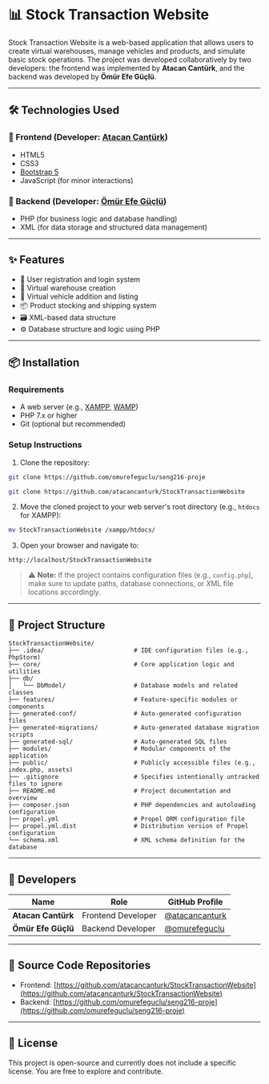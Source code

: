 # 📊 Stock Transaction Website

Stock Transaction Website is a web-based application that allows users to create virtual warehouses, manage vehicles and products, and simulate basic stock operations. 
The project was developed collaboratively by two developers: the frontend was implemented by **Atacan Cantürk**, and the backend was developed by **Ömür Efe Güçlü**.

---

## 🛠️ Technologies Used

### 🔹 Frontend (Developer: [Atacan Cantürk](https://github.com/atacancanturk))
- HTML5
- CSS3
- [Bootstrap 5](https://getbootstrap.com/)
- JavaScript (for minor interactions)

### 🔹 Backend (Developer: [Ömür Efe Güçlü](https://github.com/omurefeguclu))
- PHP (for business logic and database handling)
- XML (for data storage and structured data management)

---

## ✨ Features

- 👤 User registration and login system
- 🏢 Virtual warehouse creation
- 🚛 Virtual vehicle addition and listing
- 📦 Product stocking and shipping system
- 🗃️ XML-based data structure
- ⚙️ Database structure and logic using PHP

---

## 📦 Installation

### Requirements

- A web server (e.g., [XAMPP](https://www.apachefriends.org/index.html), [WAMP](https://www.wampserver.com/))
- PHP 7.x or higher
- Git (optional but recommended)

### Setup Instructions

1. Clone the repository:
```bash
git clone https://github.com/omurefeguclu/seng216-proje
```

```bash
git clone https://github.com/atacancanturk/StockTransactionWebsite
```

2. Move the cloned project to your web server's root directory (e.g., `htdocs` for XAMPP):
```bash
mv StockTransactionWebsite /xampp/htdocs/
```

3. Open your browser and navigate to:
```
http://localhost/StockTransactionWebsite
```

> ⚠️ **Note:** If the project contains configuration files (e.g., `config.php`), make sure to update paths, database connections, or XML file locations accordingly.

---

## 📁 Project Structure

```
StockTransactionWebsite/
├── .idea/                         # IDE configuration files (e.g., PhpStorm)
├── core/                          # Core application logic and utilities
├── db/
│   └── DbModel/                   # Database models and related classes
├── features/                      # Feature-specific modules or components
├── generated-conf/                # Auto-generated configuration files
├── generated-migrations/          # Auto-generated database migration scripts
├── generated-sql/                 # Auto-generated SQL files
├── modules/                       # Modular components of the application
├── public/                        # Publicly accessible files (e.g., index.php, assets)
├── .gitignore                     # Specifies intentionally untracked files to ignore
├── README.md                      # Project documentation and overview
├── composer.json                  # PHP dependencies and autoloading configuration
├── propel.yml                     # Propel ORM configuration file
├── propel.yml.dist                # Distribution version of Propel configuration
└── schema.xml                     # XML schema definition for the database

```

---

## 👥 Developers

| Name              | Role               | GitHub Profile                                      |
|-------------------|--------------------|-----------------------------------------------------|
| **Atacan Cantürk**| Frontend Developer | [@atacancanturk](https://github.com/atacancanturk) |
| **Ömür Efe Güçlü**| Backend Developer  | [@omurefeguclu](https://github.com/omurefeguclu)   |

---

## 🔗 Source Code Repositories

- Frontend: [https://github.com/atacancanturk/StockTransactionWebsite](https://github.com/atacancanturk/StockTransactionWebsite)
- Backend: [https://github.com/omurefeguclu/seng216-proje](https://github.com/omurefeguclu/seng216-proje)

---

## 📜 License

This project is open-source and currently does not include a specific license. You are free to explore and contribute.
